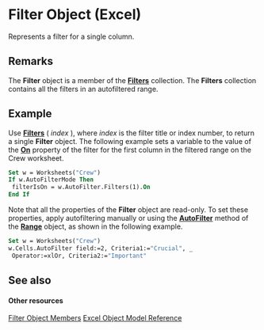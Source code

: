 
# Filter Object (Excel)

Represents a filter for a single column.


## Remarks

 The **Filter** object is a member of the **[Filters](a714ed69-7772-5ade-3acd-f3e3d98db62c.md)** collection. The **Filters** collection contains all the filters in an autofiltered range.


## Example

Use  **[Filters](4a22dcab-4d06-01a8-7811-4590cf28f506.md)** ( _index_ ), where _index_ is the filter title or index number, to return a single **Filter** object. The following example sets a variable to the value of the **[On](3e325750-2fdc-631f-e116-90769958366c.md)** property of the filter for the first column in the filtered range on the Crew worksheet.


```vb
Set w = Worksheets("Crew") 
If w.AutoFilterMode Then 
 filterIsOn = w.AutoFilter.Filters(1).On 
End If
```

Note that all the properties of the  **Filter** object are read-only. To set these properties, apply autofiltering manually or using the **[AutoFilter](0f773dbf-63e8-f714-d246-f803a74d366c.md)** method of the **[Range](b8207778-0dcc-4570-1234-f130532cc8cd.md)** object, as shown in the following example.




```vb
Set w = Worksheets("Crew") 
w.Cells.AutoFilter field:=2, Criteria1:="Crucial", _ 
 Operator:=xlOr, Criteria2:="Important"
```


## See also


#### Other resources


[Filter Object Members](b0b547af-04f2-6fff-1026-3850c369099a.md)
[Excel Object Model Reference](http://msdn.microsoft.com/library/11ea8598-8a20-92d5-f98b-0da04263bf2c%28Office.15%29.aspx)
